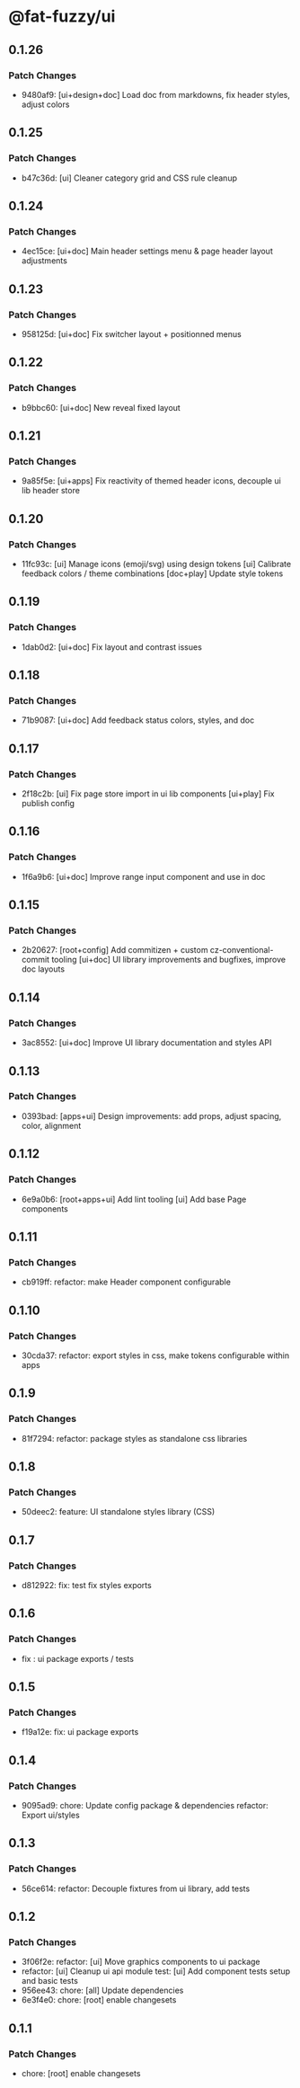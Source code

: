 # @fat-fuzzy/ui

## 0.1.26

### Patch Changes

- 9480af9: [ui+design+doc] Load doc from markdowns, fix header styles, adjust colors

## 0.1.25

### Patch Changes

- b47c36d: [ui] Cleaner category grid and CSS rule cleanup

## 0.1.24

### Patch Changes

- 4ec15ce: [ui+doc] Main header settings menu & page header layout adjustments

## 0.1.23

### Patch Changes

- 958125d: [ui+doc] Fix switcher layout + positionned menus

## 0.1.22

### Patch Changes

- b9bbc60: [ui+doc] New reveal fixed layout

## 0.1.21

### Patch Changes

- 9a85f5e: [ui+apps] Fix reactivity of themed header icons, decouple ui lib header store

## 0.1.20

### Patch Changes

- 11fc93c: [ui] Manage icons (emoji/svg) using design tokens
  [ui] Calibrate feedback colors / theme combinations
  [doc+play] Update style tokens

## 0.1.19

### Patch Changes

- 1dab0d2: [ui+doc] Fix layout and contrast issues

## 0.1.18

### Patch Changes

- 71b9087: [ui+doc] Add feedback status colors, styles, and doc

## 0.1.17

### Patch Changes

- 2f18c2b: [ui] Fix page store import in ui lib components
  [ui+play] Fix publish config

## 0.1.16

### Patch Changes

- 1f6a9b6: [ui+doc] Improve range input component and use in doc

## 0.1.15

### Patch Changes

- 2b20627: [root+config] Add commitizen + custom cz-conventional-commit tooling
  [ui+doc] UI library improvements and bugfixes, improve doc layouts

## 0.1.14

### Patch Changes

- 3ac8552: [ui+doc] Improve UI library documentation and styles API

## 0.1.13

### Patch Changes

- 0393bad: [apps+ui] Design improvements: add props, adjust spacing, color, alignment

## 0.1.12

### Patch Changes

- 6e9a0b6: [root+apps+ui] Add lint tooling
  [ui] Add base Page components

## 0.1.11

### Patch Changes

- cb919ff: refactor: make Header component configurable

## 0.1.10

### Patch Changes

- 30cda37: refactor: export styles in css, make tokens configurable within apps

## 0.1.9

### Patch Changes

- 81f7294: refactor: package styles as standalone css libraries

## 0.1.8

### Patch Changes

- 50deec2: feature: UI standalone styles library (CSS)

## 0.1.7

### Patch Changes

- d812922: fix: test fix styles exports

## 0.1.6

### Patch Changes

- fix : ui package exports / tests

## 0.1.5

### Patch Changes

- f19a12e: fix: ui package exports

## 0.1.4

### Patch Changes

- 9095ad9: chore: Update config package & dependencies
  refactor: Export ui/styles

## 0.1.3

### Patch Changes

- 56ce614: refactor: Decouple fixtures from ui library, add tests

## 0.1.2

### Patch Changes

- 3f06f2e: refactor: [ui] Move graphics components to ui package
- refactor: [ui] Cleanup ui api module
  test: [ui] Add component tests setup and basic tests
- 956ee43: chore: [all] Update dependencies
- 6e3f4e0: chore: [root] enable changesets

## 0.1.1

### Patch Changes

- chore: [root] enable changesets
